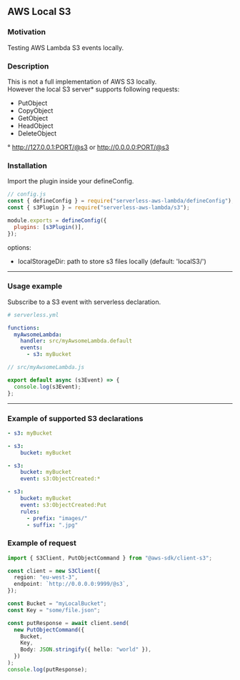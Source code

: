 ## AWS Local S3

### Motivation

Testing AWS Lambda S3 events locally.

### Description

This is not a full implementation of AWS S3 locally.  
However the local S3 server\* supports following requests:

- PutObject
- CopyObject
- GetObject
- HeadObject
- DeleteObject

° http://127.0.0.1:PORT/@s3 or http://0.0.0.0:PORT/@s3

### Installation

Import the plugin inside your defineConfig.

```js
// config.js
const { defineConfig } = require("serverless-aws-lambda/defineConfig");
const { s3Plugin } = require("serverless-aws-lambda/s3");

module.exports = defineConfig({
  plugins: [s3Plugin()],
});
```

options:

- localStorageDir: path to store s3 files locally (default: 'localS3/')

---

### Usage example

Subscribe to a S3 event with serverless declaration.

```yaml
# serverless.yml

functions:
  myAwsomeLambda:
    handler: src/myAwsomeLambda.default
    events:
      - s3: myBucket
```

```js
// src/myAwsomeLambda.js

export default async (s3Event) => {
  console.log(s3Event);
};
```

---

### Example of supported S3 declarations

```yaml
- s3: myBucket
```

```yaml
- s3:
    bucket: myBucket
```

```yaml
- s3:
    bucket: myBucket
    event: s3:ObjectCreated:*
```

```yaml
- s3:
    bucket: myBucket
    event: s3:ObjectCreated:Put
    rules:
      - prefix: "images/"
      - suffix: ".jpg"
```

### Example of request

```ts
import { S3Client, PutObjectCommand } from "@aws-sdk/client-s3";

const client = new S3Client({
  region: "eu-west-3",
  endpoint: `http://0.0.0.0:9999/@s3`,
});

const Bucket = "myLocalBucket";
const Key = "some/file.json";

const putResponse = await client.send(
  new PutObjectCommand({
    Bucket,
    Key,
    Body: JSON.stringify({ hello: "world" }),
  })
);
console.log(putResponse);
```
